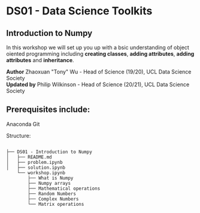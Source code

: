 # DS01 - Data Science Toolkits

## Introduction to Numpy

In this workshop we will set up you up with a bsic understanding of object oiented programming including **creating classes**, **adding attributes**, **adding attributes** and **inheritance**.

**Author** Zhaoxuan "Tony" Wu - Head of Science (19/20), UCL Data Science Society <br/>
**Updated by**  Philip Wilkinson - Head of Science (20/21), UCL Data Science Society

## Prerequisites include:
Anaconda
Git 

Structure:

```shell

├── DS01 - Introduction to Numpy
│   ├── README.md
│   ├── problem.ipynb
│   ├── solution.ipynb
    └── workshop.ipynb
        ├── What is Numpy
        ├── Numpy arrays
        ├── Mathematical operations
        ├── Random Numbers
        ├── Complex Numbers
        └── Matrix operations

```
